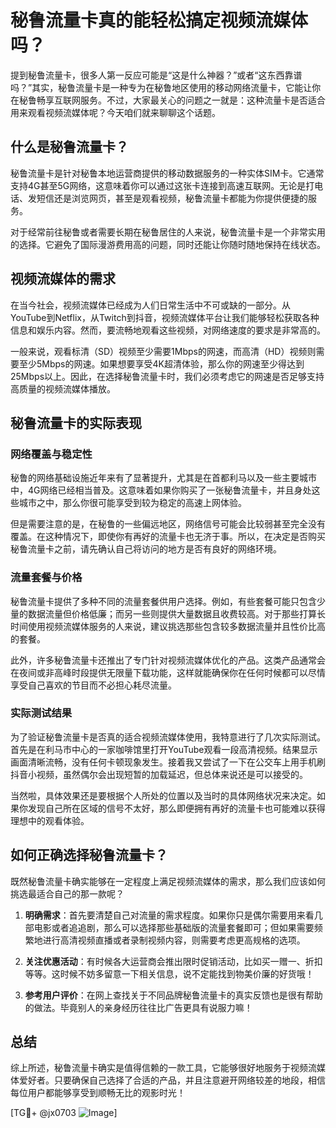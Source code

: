 # 秘鲁流量卡真的能轻松搞定视频流媒体吗？

提到秘鲁流量卡，很多人第一反应可能是“这是什么神器？”或者“这东西靠谱吗？”其实，秘鲁流量卡是一种专为在秘鲁地区使用的移动网络流量卡，它能让你在秘鲁畅享互联网服务。不过，大家最关心的问题之一就是：这种流量卡是否适合用来观看视频流媒体呢？今天咱们就来聊聊这个话题。

## 什么是秘鲁流量卡？

秘鲁流量卡是针对秘鲁本地运营商提供的移动数据服务的一种实体SIM卡。它通常支持4G甚至5G网络，这意味着你可以通过这张卡连接到高速互联网。无论是打电话、发短信还是浏览网页，甚至是观看视频，秘鲁流量卡都能为你提供便捷的服务。

对于经常前往秘鲁或者需要长期在秘鲁居住的人来说，秘鲁流量卡是一个非常实用的选择。它避免了国际漫游费用高的问题，同时还能让你随时随地保持在线状态。

## 视频流媒体的需求

在当今社会，视频流媒体已经成为人们日常生活中不可或缺的一部分。从YouTube到Netflix，从Twitch到抖音，视频流媒体平台让我们能够轻松获取各种信息和娱乐内容。然而，要流畅地观看这些视频，对网络速度的要求是非常高的。

一般来说，观看标清（SD）视频至少需要1Mbps的网速，而高清（HD）视频则需要至少5Mbps的网速。如果想要享受4K超清体验，那么你的网速至少得达到25Mbps以上。因此，在选择秘鲁流量卡时，我们必须考虑它的网速是否足够支持高质量的视频流媒体播放。

## 秘鲁流量卡的实际表现

### 网络覆盖与稳定性

秘鲁的网络基础设施近年来有了显著提升，尤其是在首都利马以及一些主要城市中，4G网络已经相当普及。这意味着如果你购买了一张秘鲁流量卡，并且身处这些城市之中，那么你很可能享受到较为稳定的高速上网体验。

但是需要注意的是，在秘鲁的一些偏远地区，网络信号可能会比较弱甚至完全没有覆盖。在这种情况下，即使你有再好的流量卡也无济于事。所以，在决定是否购买秘鲁流量卡之前，请先确认自己将访问的地方是否有良好的网络环境。

### 流量套餐与价格

秘鲁流量卡提供了多种不同的流量套餐供用户选择。例如，有些套餐可能只包含少量的数据流量但价格低廉；而另一些则提供大量数据且收费较高。对于那些打算长时间使用视频流媒体服务的人来说，建议挑选那些包含较多数据流量并且性价比高的套餐。

此外，许多秘鲁流量卡还推出了专门针对视频流媒体优化的产品。这类产品通常会在夜间或非高峰时段提供无限量下载功能，这样就能确保你在任何时候都可以尽情享受自己喜欢的节目而不必担心耗尽流量。

### 实际测试结果

为了验证秘鲁流量卡是否真的适合视频流媒体使用，我特意进行了几次实际测试。首先是在利马市中心的一家咖啡馆里打开YouTube观看一段高清视频。结果显示画面清晰流畅，没有任何卡顿现象发生。接着我又尝试了一下在公交车上用手机刷抖音小视频，虽然偶尔会出现短暂的加载延迟，但总体来说还是可以接受的。

当然啦，具体效果还是要根据个人所处的位置以及当时的具体网络状况来决定。如果你发现自己所在区域的信号不太好，那么即便拥有再好的流量卡也可能难以获得理想中的观看体验。

## 如何正确选择秘鲁流量卡？

既然秘鲁流量卡确实能够在一定程度上满足视频流媒体的需求，那么我们应该如何挑选最适合自己的那一款呢？

1. **明确需求**：首先要清楚自己对流量的需求程度。如果你只是偶尔需要用来看几部电影或者追追剧，那么可以选择那些基础版的流量套餐即可；但如果需要频繁地进行高清视频直播或者录制视频内容，则需要考虑更高规格的选项。

2. **关注优惠活动**：有时候各大运营商会推出限时促销活动，比如买一赠一、折扣等等。这时候不妨多留意一下相关信息，说不定能找到物美价廉的好货哦！

3. **参考用户评价**：在网上查找关于不同品牌秘鲁流量卡的真实反馈也是很有帮助的做法。毕竟别人的亲身经历往往比广告更具有说服力嘛！

## 总结

综上所述，秘鲁流量卡确实是值得信赖的一款工具，它能够很好地服务于视频流媒体爱好者。只要确保自己选择了合适的产品，并且注意避开网络较差的地段，相信每位用户都能够享受到顺畅无比的观影时光！

[TG💪+ @jx0703 ![Image](https://github.com/user-attachments/assets/dbca1d08-cadb-493c-b0ec-ad6f7a83f270)]